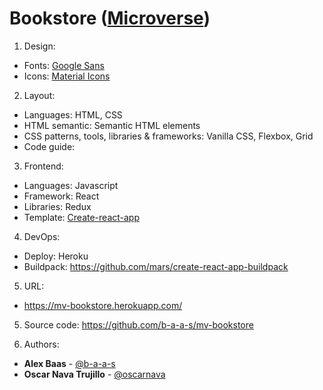 # Bookstore ([Microverse](https://microverse.org))

1. Design:
- Fonts: [Google Sans](https://fonts.googleapis.com/css?family=Google+Sans:100,200,300,400,500,600,700,800,900,1000)
- Icons: [Material Icons](https://material.io/resources/icons/)

2. Layout:
- Languages: HTML, CSS
- HTML semantic: Semantic HTML elements 
- CSS patterns, tools, libraries & frameworks: Vanilla CSS, Flexbox, Grid
- Code guide: 

3. Frontend:
- Languages: Javascript
- Framework: React
- Libraries: Redux
- Template: [Create-react-app](https://github.com/facebook/create-react-app)

4. DevOps:
- Deploy: Heroku 
- Buildpack: https://github.com/mars/create-react-app-buildpack

5. URL:
- https://mv-bookstore.herokuapp.com/

5. Source code: https://github.com/b-a-a-s/mv-bookstore

6. Authors:
- **Alex Baas** - [@b-a-a-s](https://github.com/b-a-a-s)
- **Oscar Nava Trujillo** - [@oscarnava](https://github.com/oscarnava)
